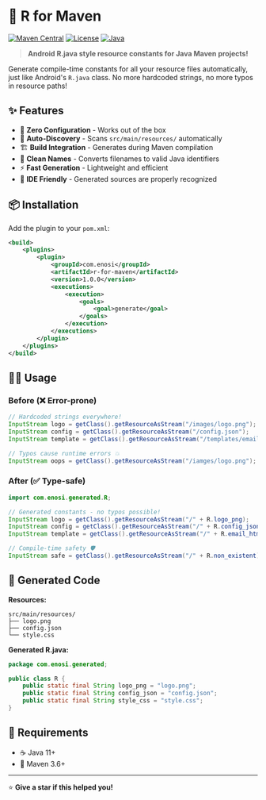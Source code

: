 # 🚀 R for Maven

[![Maven Central](https://img.shields.io/maven-central/v/com.enosi/maven-constant-res.svg)](https://central.sonatype.com/artifact/com.enosi/maven-constant-res)
[![License](https://img.shields.io/badge/License-Apache%202.0-blue.svg)](https://opensource.org/licenses/Apache-2.0)
[![Java](https://img.shields.io/badge/Java-11%2B-brightgreen.svg)](https://openjdk.java.net/)

> **Android R.java style resource constants for Java Maven projects!**

Generate compile-time constants for all your resource files automatically, just like Android's `R.java` class. No more hardcoded strings, no more typos in resource paths!

## ✨ Features

- 🎯 **Zero Configuration** - Works out of the box
- 📁 **Auto-Discovery** - Scans `src/main/resources/` automatically  
- 🏗️ **Build Integration** - Generates during Maven compilation
- 🎨 **Clean Names** - Converts filenames to valid Java identifiers
- ⚡ **Fast Generation** - Lightweight and efficient
- 🔧 **IDE Friendly** - Generated sources are properly recognized

## 📦 Installation

Add the plugin to your `pom.xml`:

```xml
<build>
    <plugins>
        <plugin>
            <groupId>com.enosi</groupId>
            <artifactId>r-for-maven</artifactId>
            <version>1.0.0</version>
            <executions>
                <execution>
                    <goals>
                        <goal>generate</goal>
                    </goals>
                </execution>
            </executions>
        </plugin>
    </plugins>
</build>
```

## 🏃‍♂️ Usage

### Before (❌ Error-prone)
```java
// Hardcoded strings everywhere!
InputStream logo = getClass().getResourceAsStream("/images/logo.png");
InputStream config = getClass().getResourceAsStream("/config.json"); 
InputStream template = getClass().getResourceAsStream("/templates/email.html");

// Typos cause runtime errors 💥
InputStream oops = getClass().getResourceAsStream("/iamges/logo.png"); // Whoops!
```

### After (✅ Type-safe)
```java
import com.enosi.generated.R;

// Generated constants - no typos possible!
InputStream logo = getClass().getResourceAsStream("/" + R.logo_png);
InputStream config = getClass().getResourceAsStream("/" + R.config_json);
InputStream template = getClass().getResourceAsStream("/" + R.email_html);

// Compile-time safety 🛡️
InputStream safe = getClass().getResourceAsStream("/" + R.non_existent); // Won't compile!
```

## 📂 Generated Code

**Resources:**
```
src/main/resources/
├── logo.png
├── config.json
└── style.css
```

**Generated R.java:**
```java
package com.enosi.generated;

public class R {
    public static final String logo_png = "logo.png";
    public static final String config_json = "config.json";
    public static final String style_css = "style.css";
}
```

## 🔧 Requirements

- ☕ Java 11+
- 🔨 Maven 3.6+

---

⭐ **Give a star if this helped you!**
